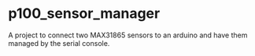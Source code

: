 # p100_sensor_manager
A project to connect two MAX31865 sensors to an arduino and have them managed by the serial console.
